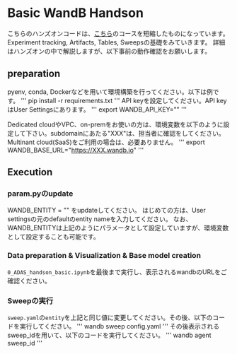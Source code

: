 # Basic WandB Handson
こちらのハンズオンコードは、[こちら](https://www.wandb.courses/courses/effective-mlops-model-development-jp)のコースを短縮したものになっています。
Experiment tracking, Artifacts, Tables, Sweepsの基礎をみていきます。
詳細はハンズオンの中で解説しますが、以下事前の動作確認をお願いします。

## preparation
pyenv, conda, Dockerなどを用いて環境構築を行ってください。以下は例です。
'''
pip install -r requirements.txt
'''
API keyを設定してください。API keyはUser Settingsにあります。
'''
export WANDB_API_KEY=""
'''

Dedicated cloudやVPC、on-premをお使いの方は、環境変数を以下のように設定して下さい。subdomainにあたる"XXX"は、担当者に確認をしてください。
Multinant cloud(SaaS)をご利用の場合は、必要ありません。
'''
export WANDB_BASE_URL="https://XXX.wandb.io"
'''


## Execution
### param.pyのupdate
WANDB_ENTITY = "" をupdateしてください。
はじめての方は、User settingsの元のdefaultのentity nameを入力してください。
なお、WANDB_ENTITYは上記のようにパラメータとして設定していますが、環境変数として設定することも可能です。

### Data preparation & Visualization & Base model creation
`0_ADAS_handson_basic.ipynb`を最後まで実行し、表示されるwandbのURLをご確認ください。

### Sweepの実行
`sweep.yaml`の`entity`を上記と同じ値に変更してください。その後、以下のコードを実行してください。
'''
wandb sweep config.yaml
'''
その後表示されるsweep_idを用いて、以下のコードを実行してください。
'''
wandb agent sweep_id
'''